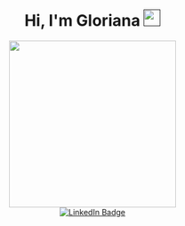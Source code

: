 
<div id="header" align="center">
  <h1>
  Hi, I'm Gloriana
      <a href="">

  <img src="https://media.giphy.com/media/hvRJCLFzcasrR4ia7z/giphy.gif" width="30px"/>
          </a>
</h1>
  <img src="https://media.giphy.com/media/hpXdHPfFI5wTABdDx9/giphy.gif" width="300" style="pointer-events: none;"/>
  <div id="badges">
  <a href="https://www.linkedin.com/in/glorianafok/" target="_blank">
    <img src="https://img.shields.io/badge/LinkedIn-blue?style=for-the-badge&logo=linkedin&logoColor=white" alt="LinkedIn Badge"/>
  </a>
</div>
<div>





<!--
**GloriBird/GloriBird** is a ✨ _special_ ✨ repository because its `README.md` (this file) appears on your GitHub profile.

Here are some ideas to get you started:

- 🔭 I’m currently working on ...
- 🌱 I’m currently learning ...
- 👯 I’m looking to collaborate on ...
- 🤔 I’m looking for help with ...
- 💬 Ask me about ...
- 📫 How to reach me: ...
- 😄 Pronouns: ...
- ⚡ Fun fact: ...
-->
